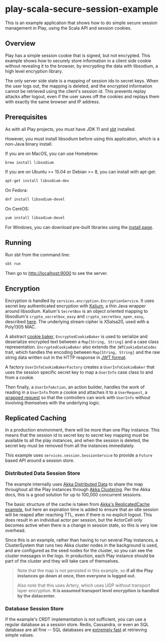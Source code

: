 # play-scala-secure-session-example

This is an example application that shows how to do simple secure session management in Play, using the Scala API and session cookies.

## Overview

Play has a simple session cookie that is signed, but not encrypted.  This example shows how to securely store information in a client side cookie without revealing it to the browser, by encrypting the data with libsodium, a high level encryption library.

The only server side state is a mapping of session ids to secret keys.  When the user logs out, the mapping is deleted, and the encrypted information cannot be retrieved using the client's session id.  This prevents replay attacks after logout, even if the user saves off the cookies and replays them with exactly the same browser and IP address.

## Prerequisites

As with all Play projects, you must have JDK 11 and [sbt](http://www.scala-sbt.org/) installed.

However, you must install libsodium before using this application, which is a non-Java binary install.

If you are on MacOS, you can use Homebrew:

```bash
brew install libsodium
```

If you are on Ubuntu >= 15.04 or Debian >= 8, you can install with apt-get:

```bash
apt-get install libsodium-dev
```

On Fedora:

```bash
dnf install libsodium-devel
```

On CentOS:

```bash
yum install libsodium-devel
```

For Windows, you can download pre-built libraries using the [install page](https://download.libsodium.org/doc/installation/).

## Running

Run sbt from the command line:

```bash
sbt run
```

Then go to <http://localhost:9000> to see the server.

## Encryption

Encryption is handled by `services.encryption.EncryptionService`.  It uses secret key authenticated encryption with [Kalium](https://github.com/abstractj/kalium/), a thin Java wrapper around libsodium.  Kalium's `SecretBox` is an object oriented mapping to libsodium's `crypto_secretbox_easy` and `crypto_secretbox_open_easy`, described [here](https://download.libsodium.org/doc/secret-key_cryptography/authenticated_encryption.html).  The underlying stream cipher is XSalsa20, used with a Poly1305 MAC.

A abstract [cookie baker](https://www.playframework.com/documentation/latest/api/scala/index.html#play.api.mvc.CookieBaker), `EncryptedCookieBaker` is used to serialize and deserialize encrypted text between a `Map[String, String]` and a case class representation.  `EncryptedCookieBaker` also extends the `JWTCookieDataCodec` trait, which handles the encoding between `Map[String, String]` and the raw string data written out in the HTTP response in [JWT format](https://tools.ietf.org/html/rfc7519).

A factory `UserInfoCookieBakerFactory` creates a `UserInfoCookieBaker` that uses the session specific secret key to map a `UserInfo` case class to and from a cookie.

Then finally, a `UserInfoAction`, an action builder, handles the work of reading in a `UserInfo` from a cookie and attaches it to a `UserRequest`, a [wrapped request](https://www.playframework.com/documentation/latest/ScalaActionsComposition) so that the controllers can work with `UserInfo` without involving themselves with the underlying logic.

## Replicated Caching

In a production environment, there will be more than one Play instance.  This means that the session id to secret key to secret key mapping must be available to all the play instances, and when the session is deleted, the secret key must be removed from all the instances immediately.

This example uses `services.session.SessionService` to provide a `Future` based API around a session store.

### Distributed Data Session Store

The example internally uses [Akka Distributed Data](http://doc.akka.io/docs/akka/2.6/scala/distributed-data.html) to share the map throughout all the Play instances through [Akka Clustering](http://doc.akka.io/docs/akka/2.6/scala/cluster-usage.html).  Per the Akka docs, this is a good solution for up to 100,000 concurrent sessions.

The basic structure of the cache is taken from [Akka's ReplicatedCache example](https://github.com/akka/akka-samples/blob/HEAD/akka-sample-distributed-data-scala/src/main/scala/sample/distributeddata/ReplicatedCache.scala), but here an expiration time is added to ensure that an idle session will be reaped after reaching TTL, even if there is no explicit logout.  This does result in an individual actor per session, but the ActorCell only becomes active when there is a change in session state, so this is very low overhead.

Since this is an example, rather than having to run several Play instances, a ClusterSystem that runs two Akka cluster nodes in the background is used, and are configured as the seed nodes for the cluster, so you can see the cluster messages in the logs.  In production, each Play instance should be part of the cluster and they will take care of themselves.

> Note that the map is not persisted in this example, so **if all the Play instances go down at once, then everyone is logged out.**
>
> Also note that this uses Artery, which uses UDP without transport layer encryption.  **It is assumed transport level encryption is handled by the datacenter.**

### Database Session Store

If the example's CRDT implementation is not sufficient, you can use a regular database as a session store. Redis, Cassandra, or even an SQL database are all fine -- SQL databases are [extremely fast](https://thebuild.com/blog/2015/10/30/dont-assume-postgresql-is-slow/) at retrieving simple values.
